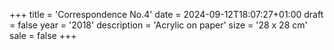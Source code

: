 +++
title = 'Correspondence No.4'
date = 2024-09-12T18:07:27+01:00
draft = false
year = '2018'
description = 'Acrylic on paper'
size = '28 x 28 cm'
sale = false
+++
